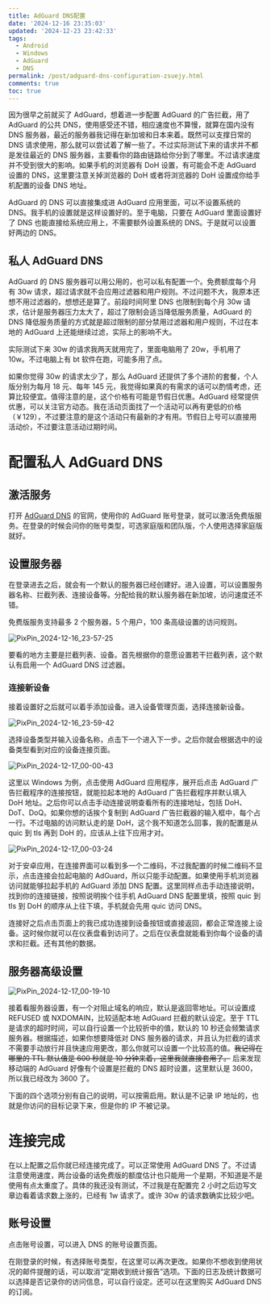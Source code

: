 ```yaml
---
title: AdGuard DNS配置
date: '2024-12-16 23:35:03'
updated: '2024-12-23 23:42:33'
tags:
  - Android
  - Windows
  - AdGuard
  - DNS
permalink: /post/adguard-dns-configuration-zsuejy.html
comments: true
toc: true
---
```




因为很早之前就买了 AdGuard，想着进一步配置 AdGuard 的广告拦截，用了 AdGuard 的公共 DNS，使用感受还不错，相应速度也不算慢，就算在国内没有 DNS 服务器，最近的服务器我记得在新加坡和日本来着。既然可以支撑日常的 DNS 请求使用，那么就可以尝试着了解一些了。不过实际测试下来的请求并不都是发往最近的 DNS 服务器，主要看你的路由链路给你分到了哪里。不过请求速度并不受到很大的影响。如果手机的浏览器有 DoH 设置，有可能会不走 AdGuard 设置的 DNS，这里要注意关掉浏览器的 DoH 或者将浏览器的 DoH 设置成你给手机配置的设备 DNS 地址。



AdGuard 的 DNS 可以直接集成进 AdGuard 应用里面，可以不设置系统的 DNS。我手机的设置就是这样设置好的。至于电脑，只要在 AdGuard 里面设置好了 DNS 也能直接给系统应用上，不需要额外设置系统的 DNS。于是就可以设置好两边的 DNS。

## 私人 AdGuard DNS

AdGuard 的 DNS 服务器可以用公用的，也可以私有配置一个。免费额度每个月有 30w 请求，超过请求就不会应用过滤器和用户规则。不过问题不大，我原本还想不用过滤器的，想想还是算了。前段时间阿里 DNS 也限制到每个月 30w 请求，估计是服务器压力太大了，超过了限制会适当降低服务质量，AdGuard 的 DNS 降低服务质量的方式就是超过限制的部分禁用过滤器和用户规则，不过在本地的 AdGuard 上还能继续过滤，实际上的影响不大。

实际测试下来 30w 的请求我两天就用完了，里面电脑用了 20w，手机用了 10w。不过电脑上有 bt 软件在跑，可能多用了点。

如果你觉得 30w 的请求太少了，那么 AdGuard 还提供了多个进阶的套餐，个人版分别为每月 18 元、每年 145 元，我觉得如果真的有需求的话可以酌情考虑，还算比较便宜。值得注意的是，这个价格有可能是节假日优惠。AdGuard 经常提供优惠，可以关注官方动态。我在活动页面找了一个活动可以再有更低的价格（￥129），不过要注意的是这个活动只有最新的才有用。节假日上号可以直接用活动价，不过要注意活动过期时间。

# 配置私人 AdGuard DNS

## 激活服务

打开 [AdGuard DNS](https://adguard-dns.io/ "AdGuard DNS — ad-blocking DNS server") 的官网，使用你的 AdGuard 账号登录，就可以激活免费版服务。在登录的时候会问你的账号类型，可选家庭版和团队版，个人使用选择家庭版就好。

## 设置服务器

在登录进去之后，就会有一个默认的服务器已经创建好。进入设置，可以设置服务器名称、拦截列表、连接设备等。分配给我的默认服务器在新加坡，访问速度还不错。

免费版服务支持最多 2 个服务器，5 个用户，100 条高级设置的访问规则。

​![PixPin_2024-12-16_23-57-25](https://cdn-res.emptylight.cn/share/img/2024/82e1e16e89f6bdd3fe2187659a0450cf.png "AdGuard")​

要看的地方主要是拦截列表、设备。首先根据你的意愿设置若干拦截列表，这个默认有启用一个 AdGuard DNS 过滤器。

### 连接新设备

接着设置好之后就可以着手添加设备。进入设备管理页面，选择连接新设备。

​![PixPin_2024-12-16_23-59-42](https://cdn-res.emptylight.cn/share/img/2024/039cb26cd3a7505eabb638a51bee089f.png "连接新设备")​

选择设备类型并输入设备名称，点击下一个进入下一步。之后你就会根据选中的设备类型看到对应的设备连接页面。

​![PixPin_2024-12-17_00-00-43](https://cdn-res.emptylight.cn/share/img/2024/6f14e8cfd93e7ed2a1d07ca2c3780ce7.png "添加Windows设备")​

这里以 Windows 为例，点击使用 AdGuard 应用程序，展开后点击 AdGuard 广告拦截程序的连接按钮，就能拉起本地的 AdGuard 广告拦截程序并默认填入 DoH 地址。之后你可以点击手动连接说明查看所有的连接地址，包括 DoH、DoT、DoQ。如果你想的话挨个复制到 AdGuard 广告拦截器的输入框中，每个占一行。不过电脑的访问默认走的是 DoH，这个我不知道怎么回事，我的配置是从 quic 到 tls 再到 DoH 的，应该从上往下应用才对。

​![PixPin_2024-12-17_00-03-24](https://cdn-res.emptylight.cn/share/img/2024/46d4af80348d89816f4152affec9dd64.png "连接AdGuard应用程序")​

对于安卓应用，在连接界面可以看到多一个二维码，不过我配置的时候二维码不显示，点击连接会拉起电脑的 AdGuard，所以只能手动配置。如果使用手机浏览器访问就能够拉起手机的 AdGuard 添加 DNS 配置。这里同样点击手动连接说明，找到你的连接链接，按照说明挨个往手机 AdGuard DNS 配置里填，按照 quic 到 tls 到 DoH 的顺序从上往下填，手机就会先用 quic 访问 DNS。

连接好之后点击页面上的我已成功连接到设备按钮或直接返回，都会正常连接上设备。这时候你就可以在仪表盘看到访问了。之后在仪表盘就能看到你每个设备的请求和拦截。还有其他的数据。

## 服务器高级设置

​![PixPin_2024-12-17_00-19-10](https://cdn-res.emptylight.cn/share/img/2024/133e94316946c303a34136f49cb44b9b.png)​

接着看服务器设置，有一个对阻止域名的响应，默认是返回零地址。可以设置成 REFUSED 或 NXDOMAIN，比较适配本地 AdGuard 拦截的默认设定。至于 TTL 是请求的超时时间，可以自行设置一个比较折中的值，默认的 10 秒还会频繁请求服务器。根据描述，如果你想要降低对 DNS 服务器的请求，并且认为拦截的请求不需要手动放行并且快速应用更改，那么你就可以设置一个比较高的值。~~我记得在哪里的 TTL 默认值是 600 秒就是 10 分钟来着，这里我就直接套用了。~~ 后来发现移动端的 AdGuard 好像有个设置是拦截的 DNS 超时设置，这里默认是 3600，所以我已经改为 3600 了。

下面的四个选项分别有自己的说明，可以按需启用。默认是不记录 IP 地址的，也就是你访问的目标记录下来，但是你的 IP 不被记录。

# 连接完成

在以上配置之后你就已经连接完成了。可以正常使用 AdGuard DNS 了。不过请注意使用速度，两台设备的话免费版的额度估计也只能用一个星期，不知道是不是使用有点太重度了。具体的我还没有测试，不过我是在配置完 2 小时之后边写文章边看着请求数上涨的，已经有 1w 请求了。或许 30w 的请求数确实比较少吧。

## 账号设置

点击账号设置，可以进入 DNS 的账号设置页面。

在刚登录的时候，有选择账号类型，在这里可以再次更改。如果你不想收到使用状况的邮件提醒的话，可以取消“定期收到统计报告”选项。下面的日志及统计数据可以选择是否记录你的访问信息，可以自行设定。还可以在这里购买 AdGuard DNS 的订阅。
